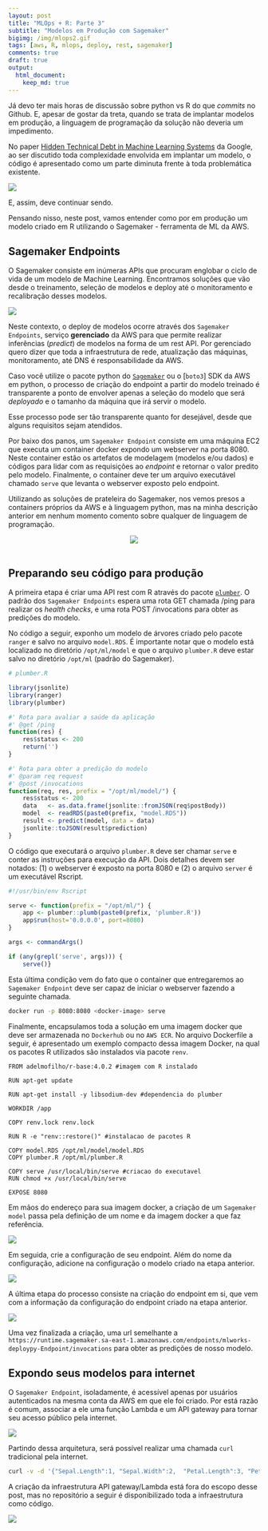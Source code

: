 ```yaml
---
layout: post
title: "MLOps + R: Parte 3"
subtitle: "Modelos em Produção com Sagemaker"
bigimg: /img/mlops2.gif
tags: [aws, R, mlops, deploy, rest, sagemaker]
comments: true
draft: true
output:
  html_document:
    keep_md: true
---
```


Já devo ter mais horas de discussão sobre python vs R do que *commits* no Github. E, apesar de gostar da treta, quando se trata de implantar modelos em produção, a linguagem de programação da solução não deveria um impedimento.

No paper [
Hidden Technical Debt in Machine Learning Systems](https://papers.nips.cc/paper/5656-hidden-technical-debt-in-machine-learning-systems.pdf) da Google, ao ser discutido toda complexidade envolvida em implantar um modelo, o código é apresentado como um parte diminuta frente à toda problemática existente.

![](../img/ml.png)

E, assim, deve continuar sendo.

Pensando nisso, neste post, vamos entender como por em produção um modelo criado em R utilizando o Sagemaker - ferramenta de ML da AWS.

## Sagemaker Endpoints

O Sagemaker consiste em inúmeras APIs que procuram englobar o ciclo de vida de um modelo de Machine Learning. Encontramos soluções que vão desde o treinamento, seleção de modelos e deploy até o monitoramento e recalibração desses modelos.

![](../img/sage.jpeg)

Neste contexto, o deploy de modelos ocorre através dos `Sagemaker Endpoints`, serviço **gerenciado** da AWS para que permite realizar inferências (*predict*) de modelos na forma de um rest API. Por gerenciado quero dizer que toda a infraestrutura de rede, atualização das máquinas, monitoramento, até DNS é responsabilidade da AWS.

Caso você utilize o pacote python do [`Sagemaker`]() ou o [`boto3`] SDK da AWS em python, o processo de criação do endpoint a partir do modelo treinado é transparente a ponto de envolver apenas a seleção do modelo que será *deployado* e o tamanho da máquina que irá servir o modelo.

Esse processo pode ser tão transparente quanto for desejável, desde que alguns requisitos sejam atendidos.

Por baixo dos panos, um `Sagemaker Endpoint` consiste em uma máquina EC2 que executa um container docker expondo um webserver na porta 8080. Neste container estão os artefatos de modelagem (modelos e/ou dados) e códigos para lidar com as requisições ao *endpoint* e retornar o valor predito pelo modelo. Finalmente, o container deve ter um arquivo executável chamado `serve` que levanta o webserver exposto pelo endpoint.

Utilizando as soluções de prateleira do Sagemaker, nos vemos presos a containers próprios da AWS e à linguagem python, mas na minha descrição anterior em nenhum momento comento sobre qualquer de linguagem de programação.

<center>
<img src="../img/himym.gif">
</center>
</br>

## Preparando seu código para produção

A primeira etapa é criar uma API rest com R através do pacote [`plumber`](). O padrão dos `Sagemaker Endpoints` espera uma rota GET chamada /ping para realizar os *health checks*, e uma rota POST /invocations para obter as predições do modelo.

No código a seguir, exponho um modelo de árvores criado pelo pacote `ranger` e salvo no arquivo `model.RDS`. É importante notar que o modelo está localizado no diretório `/opt/ml/model` e que o arquivo `plumber.R` deve estar salvo no diretório `/opt/ml` (padrão do Sagemaker).

```R
# plumber.R

library(jsonlite)
library(ranger)
library(plumber)

#' Rota para avaliar a saúde da aplicação
#' @get /ping
function(res) {
    res$status <- 200
    return('')
}

#' Rota para obter a predição do modelo
#' @param req request
#' @post /invocations
function(req, res, prefix = "/opt/ml/model/") {
    res$status <- 200
    data   <- as.data.frame(jsonlite::fromJSON(req$postBody))
    model  <- readRDS(paste0(prefix, "model.RDS"))
    result <- predict(model, data = data)
    jsonlite::toJSON(result$prediction)
}
```

O código que executará o arquivo `plumber.R` deve ser chamar `serve` e conter as instruções para execução da API. Dois detalhes devem ser notados: (1) o webserver é exposto na porta 8080 e (2) o arquivo `server` é um executável Rscript.

```R
#!/usr/bin/env Rscript

serve <- function(prefix = "/opt/ml/") {
    app <- plumber::plumb(paste0(prefix, 'plumber.R'))
    app$run(host='0.0.0.0', port=8080)
}

args <- commandArgs()

if (any(grepl('serve', args))) {
    serve()}
```

Esta última condição vem do fato que o container que entregaremos ao `Sagemaker Endpoint` deve ser capaz de iniciar o webserver fazendo a seguinte chamada.

```bash
docker run -p 8080:8080 <docker-image> serve
```

Finalmente, encapsulamos toda a solução em uma imagem docker que deve ser armazenada no `Dockerhub` ou no `AWS ECR`. No arquivo Dockerfile a seguir, é apresentado um exemplo compacto dessa imagem Docker, na qual os pacotes R utilizados são instalados via pacote `renv`.

```docker
FROM adelmofilho/r-base:4.0.2 #imagem com R instalado

RUN apt-get update

RUN apt-get install -y libsodium-dev #dependencia do plumber

WORKDIR /app

COPY renv.lock renv.lock

RUN R -e "renv::restore()" #instalacao de pacotes R

COPY model.RDS /opt/ml/model/model.RDS
COPY plumber.R /opt/ml/plumber.R

COPY serve /usr/local/bin/serve #criacao do executavel
RUN chmod +x /usr/local/bin/serve

EXPOSE 8080
```

Em mãos do endereço para sua imagem docker, a criação de um `Sagemaker model` passa pela definição de um nome e da imagem docker a que faz referência.

![](../img/model2.png)

Em seguida, crie a configuração de seu endpoint. Além do nome da configuração, adicione na configuração o modelo criado na etapa anterior.

![](../img/endconf2.png)

A última etapa do processo consiste na criação do endpoint em si, que vem com a informação da configuração do endpoint criado na etapa anterior.

![](../img/end2.png)

Uma vez finalizada a criação, uma url semelhante a `https://runtime.sagemaker.sa-east-1.amazonaws.com/endpoints/mlworks-deploypy-Endpoint/invocations` para obter as predições de nosso modelo.

## Expondo seus modelos para internet

O `Sagemaker Endpoint`, isoladamente, é acessível apenas por usuários autenticados na mesma conta da AWS em que ele foi criado. Por está razão é comum, associar a ele uma função Lambda e um API gateway para tornar seu acesso público pela internet.

![](../img/arch.png)

Partindo dessa arquitetura, será possível realizar uma chamada `curl` tradicional pela internet.

```bash
curl -v -d '{"Sepal.Length":1, "Sepal.Width":2,  "Petal.Length":3, "Petal.Width":4}' -X POST https://ltchxfsiy2.execute-api.sa-east-1.amazonaws.com/predict
```

A criação da infraestrutura API gateway/Lambda está fora do escopo desse post, mas no repositório a seguir é disponibilizado toda a infraestrutura como código.

<a href = "https://github.com/adelmofilho/deployaws">
<img src="../img/repo.png">
</a>